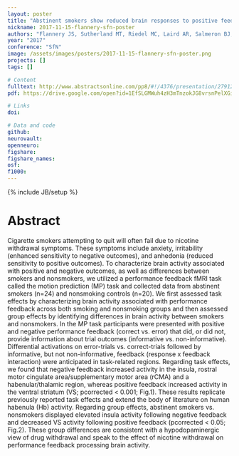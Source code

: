 ```yaml
---
layout: poster
title: "Abstinent smokers show reduced brain responses to positive feedback and enhanced responses to negative feedback"
nickname: 2017-11-15-flannery-sfn-poster
authors: "Flannery JS, Sutherland MT, Riedel MC, Laird AR, Salmeron BJ, Ross TJ, Stein EA"
year: "2017"
conference: "SfN"
image: /assets/images/posters/2017-11-15-flannery-sfn-poster.png
projects: []
tags: []

# Content
fulltext: http://www.abstractsonline.com/pp8/#!/4376/presentation/27912
pdf: https://drive.google.com/open?id=1EfSLGMWuh4zH3mTnzokJG8vrsnPelXGi

# Links
doi:

# Data and code
github:
neurovault:
openneuro:
figshare:
figshare_names:
osf:
f1000:
---
```

{% include JB/setup %}

# Abstract

Cigarette smokers attempting to quit will often fail due to nicotine withdrawal symptoms. These symptoms include anxiety, irritability (enhanced sensitivity to negative outcomes), and anhedonia (reduced sensitivity to positive outcomes). To characterize brain activity associated with positive and negative outcomes, as well as differences between smokers and nonsmokers, we utilized a performance feedback fMRI task called the motion prediction (MP) task and collected data from abstinent smokers (n=24) and nonsmoking controls (n=20). We first assessed task effects by characterizing brain activity associated with performance feedback across both smoking and nonsmoking groups and then assessed group effects by identifying differences in brain activity between smokers and nonsmokers. In the MP task participants were presented with positive and negative performance feedback (correct vs. error) that did, or did not, provide information about trial outcomes (informative vs. non-informative). Differential activations on error-trials vs. correct-trials followed by informative, but not non-informative, feedback (response x feedback interaction) were anticipated in task-related regions. Regarding task effects, we found that negative feedback increased activity in the insula, rostral motor cingulate area/supplementary motor area (rCMA) and a habenular/thalamic region, whereas positive feedback increased activity in the ventral striatum (VS; pcorrected < 0.001; Fig.1). These results replicate previously reported task effects and extend the body of literature on human habenula (Hb) activity. Regarding group effects, abstinent smokers vs. nonsmokers displayed elevated insula activity following negative feedback and decreased VS activity following positive feedback (pcorrected < 0.05; Fig.2). These group differences are consistent with a hypodopaminergic view of drug withdrawal and speak to the effect of nicotine withdrawal on performance feedback processing brain activity.
